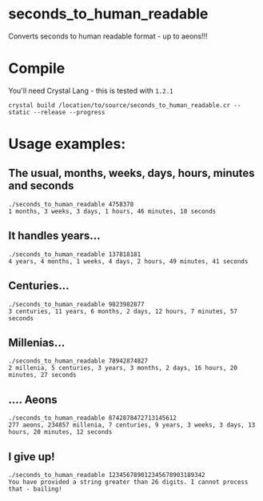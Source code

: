 # seconds_to_human_readable
Converts seconds to human readable format - up to aeons!!!

# Compile

You'll need Crystal Lang - this is tested with `1.2.1`

```
crystal build /location/to/source/seconds_to_human_readable.cr --static --release --progress
```

# Usage examples:

## The usual, months, weeks, days, hours, minutes and seconds

```
./seconds_to_human_readable 4758378
1 months, 3 weeks, 3 days, 1 hours, 46 minutes, 18 seconds
```

## It handles years...

```
./seconds_to_human_readable 137818181
4 years, 4 months, 1 weeks, 4 days, 2 hours, 49 minutes, 41 seconds
```
## Centuries...

```
./seconds_to_human_readable 9823982877
3 centuries, 11 years, 6 months, 2 days, 12 hours, 7 minutes, 57 seconds
```

## Millenias...

```
./seconds_to_human_readable 78942874827
2 millenia, 5 centuries, 3 years, 3 months, 2 days, 16 hours, 20 minutes, 27 seconds
```

## .... Aeons

```
./seconds_to_human_readable 8742878472713145612
277 aeons, 234857 millenia, 7 centuries, 9 years, 3 weeks, 3 days, 13 hours, 20 minutes, 12 seconds
```

## I give up!

```
./seconds_to_human_readable 123456789012345678903189342
You have provided a string greater than 26 digits. I cannot process that - bailing!
```

